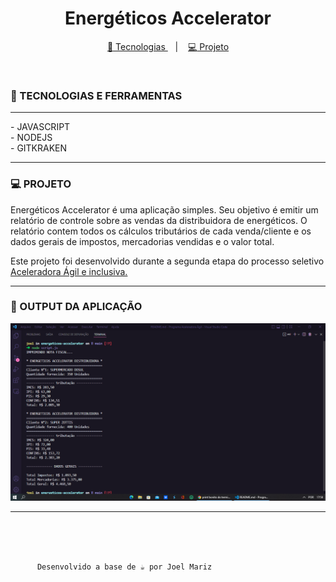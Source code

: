 <h1 align="center">Energéticos Accelerator</h1>

<p align="center">
<a href="#tecnologias">
<g-emoji class="g-emoji" alias="rocket" fallback-src="https://github.githubassets.com/images/icons/emoji/unicode/1f680.png">🚀</g-emoji>
Tecnologias
</a>
&nbsp;&nbsp;&nbsp;|&nbsp;&nbsp;&nbsp;
<a href="#projeto">
<g-emoji class="g-emoji" alias="computer" fallback-src="https://github.githubassets.com/images/icons/emoji/unicode/1f4bb.png">💻</g-emoji>
Projeto
</a>
</p> <br>

### 🚀 TECNOLOGIAS E FERRAMENTAS

<hr>
- JAVASCRIPT<br>
- NODEJS<br>
- GITKRAKEN
<hr>

### 💻 PROJETO

Energéticos Accelerator é uma aplicação simples. Seu objetivo é emitir um relatório de controle sobre as vendas da distribuidora de energéticos. O relatório contem todos os cálculos tributários de cada venda/cliente e os dados gerais de impostos, mercadorias vendidas e o valor total.

Este projeto foi desenvolvido durante a segunda etapa do processo seletivo <a href="https://www.thoughtworks.com/pt-br/about-us/diversity-and-inclusion/aceleradora">Aceleradora Ágil e inclusiva.</a><hr>

### 🔖 OUTPUT DA APLICAÇÃO

<img src="https://github.com/Joel-Mariz/energeticos-accelerator/blob/master/output_projeto/output.PNG" alt="imagem de saida no terminal integrado do VScode">

<hr><br>
<br><br>

          Desenvolvido a base de ☕ por Joel Mariz
